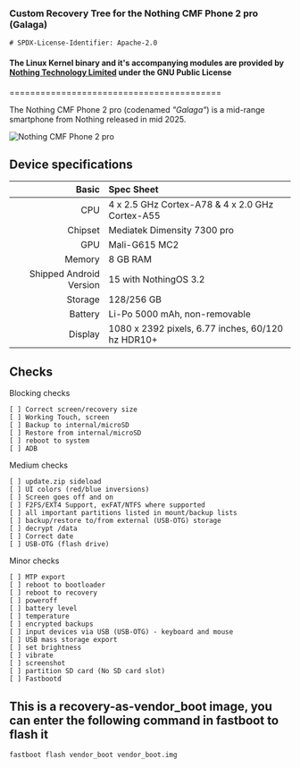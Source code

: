 ### Custom Recovery Tree for the Nothing CMF Phone 2 pro (Galaga)

```
# SPDX-License-Identifier: Apache-2.0
```

#### The Linux Kernel binary and it's accompanying modules are provided by [Nothing Technology Limited](https://github.com/NothingOSS) under the GNU Public License


=========================================

The Nothing CMF Phone 2 pro (codenamed _"Galaga"_) is a mid-range smartphone from Nothing released in mid 2025.

![Nothing CMF Phone 2 pro](https://fdn2.gsmarena.com/vv/pics/nothing/nothing-cmf-phone-2-pro-1.jpg)

## Device specifications

Basic   | Spec Sheet
-------:|:-------------------------
CPU     | 4 x 2.5 GHz Cortex-A78 & 4 x 2.0 GHz Cortex-A55
Chipset | Mediatek Dimensity 7300 pro
GPU     | Mali-G615 MC2
Memory  | 8 GB RAM
Shipped Android Version | 15 with NothingOS 3.2
Storage | 128/256 GB
Battery | Li-Po 5000 mAh, non-removable
Display | 1080 x 2392 pixels, 6.77 inches, 60/120 hz HDR10+

## Checks

Blocking checks

    [ ] Correct screen/recovery size
    [ ] Working Touch, screen
    [ ] Backup to internal/microSD
    [ ] Restore from internal/microSD
    [ ] reboot to system
    [ ] ADB

Medium checks

    [ ] update.zip sideload
    [ ] UI colors (red/blue inversions)
    [ ] Screen goes off and on
    [ ] F2FS/EXT4 Support, exFAT/NTFS where supported
    [ ] all important partitions listed in mount/backup lists
    [ ] backup/restore to/from external (USB-OTG) storage
    [ ] decrypt /data
    [ ] Correct date
    [ ] USB-OTG (flash drive)

Minor checks

    [ ] MTP export
    [ ] reboot to bootloader
    [ ] reboot to recovery
    [ ] poweroff
    [ ] battery level
    [ ] temperature
    [ ] encrypted backups
    [ ] input devices via USB (USB-OTG) - keyboard and mouse
    [ ] USB mass storage export
    [ ] set brightness
    [ ] vibrate
    [ ] screenshot
    [ ] partition SD card (No SD card slot)
    [ ] Fastbootd


## This is a recovery-as-vendor_boot image, you can enter the following command in fastboot to flash it

```
fastboot flash vendor_boot vendor_boot.img
```

